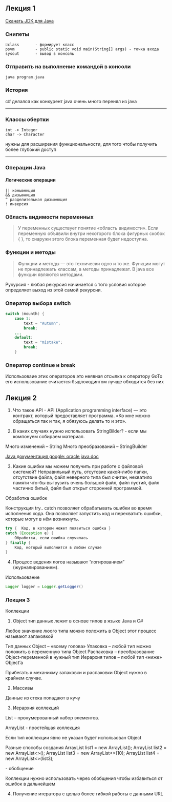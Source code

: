 ## Лекция 1

[Скачать JDK для Java](https://bell-sw.com/pages/downloads/ "Liberica JDK")

### Снипеты

    ⌑class       - формирует класс
    psvm         - public static void main(String[] args) - точка входа
    sysout       - вывод в консоль

### Отправить на выполнение командой в консоли

    java program.java

### История

c# делался как конкурент java очень много перенял из java

---
### Классы обертки 

    int -> Integer
    char -> Character

нужны для расширения функциональности, для того чтобы получить более глубокий доступ

---

### Операции Java

#### Логические операции

    || коньюнкция
    && дизьюнкция
    ^ разделительная дизьюнкция
    ! инверсия

### Область видимости переменных

>У переменных существует понятие «область видимости».
Если переменную объявили внутри некоторого блока фигурных скобок { },
то снаружи этого блока переменная будет недоступна.

### Функции и методы

>Функции и методы — это технически одно и то же. Функции могут
не принадлежать классам, а методы принадлежат.
В java все функции являются методами.

Рукурсия - любая рекурсия начинается с того условия которое определяет выход из этой самой рекурсии.

### Оператор выбора switch 

```java
switch (mounth) {
    case 1:
        text = "Autumn";
        break;
    ...
    default:
        text = "mistake";
        break;
    }
```

### Оператор continue и break

Использоваие этих операторов это неявная отсылка к оператору GoTo
его использование считается быдлокодингом
лучще обходится без них

## Лекция 2

1. Что такое API - API (Application programming interface) — это контракт, который предоставляет программа. «Ко мне можно обращаться так и так, я обязуюсь делать то и это».

2. В каких случаях нужно использовать StringBilder? - если мы компонуем собираем материал.

Много изменений – String 
Много преобразований – StringBuilder 

[Java документация google: oracle java doc](https://docs.oracle.com/en/java/ "google: oracle java doc")

3. Какие ошибки мы можем получить при работе с файловой системой?
Неправильный путь, отсутсвие какой-либо папки, отсутствие файла, файл неверного типа был считан, нехватило памяти что-бы выгрузить очень большой файл, файл пустий, файл частично битый, файл был открыт сторонней программой.

Обработка ошибок

Конструкция try.. catch позволяет обрабатывать ошибки во время исполнения кода. Она позволяет запустить код и перехватить ошибки, которые могут в нём возникнуть.

```java
try {  Код, в котором может появиться ошибка }
catch (Exception e) {  
    Обработка, если ошибка случилась 
} finally {  
    Код, который выполнится в любом случае 
}
```

4. Процесс ведения логов называют “логированием” (журналированием).

Использование
```java
Logger logger = Logger.getLogger()
```

### Лекция 3

Коллекции

1.  Object тип данных лежит в основе типов в языке Java и С#

Любое значение люого типа можно положить в Object этот процесс называют запаковкой

Тип данных Object – «всему голова»
Упаковка – любой тип можно положить в переменную типа Object
Распаковка – преобразование Object-переменной в нужный тип
Иерархия типов – любой тип «ниже» Object’а

Прибегать к механихму запаковки и распаковки Object нужно в крайнем случае.

2. Массивы

Данные из стека попадают в кучу

3. Иерархия коллекций

List – пронумерованный набор элементов.

ArrayList - простейшая коллекция

Если тип коллекции явно не указан будет использован Object 

Разные способы создания
ArrayList<Integer> list1 = new ArrayList<Integer>();
ArrayList<Integer> list2 = new ArrayList<>();
ArrayList<Integer> list3 = new ArrayList<>(10);
ArrayList<Integer> list4 = new ArrayList<>(list3);

<Integer> - обобщение

Коллекции нужно использовать через обобщения чтобы избавиться от ошибок в дальнейшем

4. Получение итератора с целью более гибкой работы с данными URL

